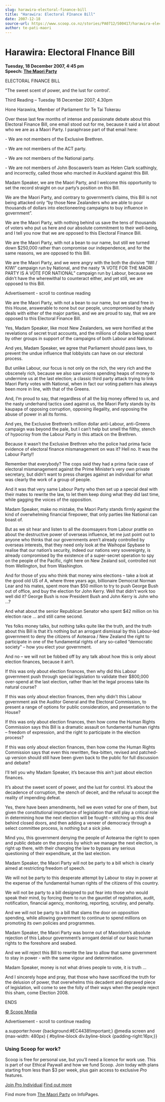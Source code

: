 ```yaml
---
slug: harawira-electoral-finance-bill
title: "Harawira: Electoral FInance Bill"
date: 2007-12-18
source-url: https://www.scoop.co.nz/stories/PA0712/S00417/harawira-electoral-finance-bill.htm
author: te-pati-maori
---
```

Harawira: Electoral FInance Bill
================================

**Tuesday, 18 December 2007, 4:45 pm**  
**Speech: [The Maori Party](https://info.scoop.co.nz/The_Maori_Party)**

ELECTORAL FINANCE BILL

"The sweet scent of power, and the lust for control'.

Third Reading – Tuesday 18 December 2007; 4.30pm

Hone Harawira, Member of Parliament for Te Tai Tokerau

  
Over these last few months of intense and passionate debate about this Electoral Finance Bill, one email stood out for me, because it said a lot about who we are as a Maori Party. I paraphrase part of that email here:

\- We are not members of the Exclusive Brethren.

\- We are not members of the ACT party.

\- We are not members of the National party.

\- We are not members of John Boscawen’s team as Helen Clark scathingly, and incorrectly, called those who marched in Auckland against this Bill.

Madam Speaker, we are the Maori Party, and I welcome this opportunity to set the record straight on our party’s position on this Bill.

We are the Maori Party, and contrary to government’s claims, this Bill is not being attacked only “by those New Zealanders who are able to pour thousands of dollars into electioneering campaigns to buy influence in government”.

We are the Maori Party, with nothing behind us save the tens of thousands of voters who put us here and our absolute commitment to their well-being, and I tell you now that we are opposed to this Electoral Finance Bill.

We are the Maori Party, with not a bean to our name, but still we turned down $250,000 rather than compromise our independence, and for the same reasons, we are opposed to this Bill.

We are the Maori Party, and we were angry with the both the divisive “IWI / KIWI” campaign run by National, and the nasty “A VOTE FOR THE MAORI PARTY IS A VOTE FOR NATIONAL” campaign run by Labour, because we didn’t have the wherewithal to counteract either, and yet still, we are opposed to this Bill.

Advertisement - scroll to continue reading





We are the Maori Party, with not a bean to our name, but we stand free in this House, answerable to none but our people, uncompromised by shady deals with either of the major parties, and we are proud to say, that we are opposed to this Electoral Finance Bill.

Yes, Madam Speaker, like most New Zealanders, we were horrified at the revelations of secret trust accounts, and the millions of dollars being spent by other groups in support of the campaigns of both Labour and National.

And yes, Madam Speaker, we agree that Parliament should pass laws, to prevent the undue influence that lobbyists can have on our electoral process.

But unlike Labour, our focus is not only on the rich, the very rich and the obscenely rich, because we also saw unions spending heaps of money to undermine us at the last election; a classic third party attack trying to link Maori Party votes with National, when in fact our voting pattern has always been more in line, with that of the Greens.

And, I’m proud to say, that regardless of all the big money offered to us, and the nasty underhand tactics used against us, the Maori Party stands by its kaupapa of opposing corruption, opposing illegality, and opposing the abuse of power in all its forms.

And yes, the Exclusive Brethren’s million dollar anti-Labour, anti-Greens campaign was beyond the pale, but I can’t help but smell the filthy, stench of hypocrisy from the Labour Party in this attack on the Brethren.

Because it wasn’t the Exclusive Brethren who the police had prima facie evidence of electoral finance mismanagement on was it? Hell no. It was the Labour Party!!

Remember that everybody? The cops said they had a prima facie case of electoral mismanagement against the Prime Minister’s very own private secretary, but didn’t want to press charges against an individual for what was clearly the work of a group of people.

And it was that very same Labour Party who then set up a special deal with their mates to rewrite the law, to let them keep doing what they did last time, while gagging the voices of the opposition.

Madam Speaker, make no mistake, the Maori Party stands firmly against the kind of overwhelming financial firepower, that only parties like National can boast of.

But as we sit hear and listen to all the doomsayers from Labour prattle on about the destructive power of overseas influence, let me just point out to anyone who thinks that our governments aren’t already controlled by overseas interests, that they need only look at the Waihopai Spybase to realise that our nation’s security, indeed our nations very sovereignty, is already compromised by the existence of a super-secret operation to spy on the people of the Pacific, right here on New Zealand soil, controlled not from Wellington, but from Washington.

And for those of you who think that money wins elections – take a look at the good old US of A, where three years ago, billionaire Democrat Norman Lear and his mates, spent more than $50 million to try to push George Bush out of office, and buy the election for John Kerry. Well that didn’t work too well did it? George Bush is now President Bush and John Kerry is John who …?

And what about the senior Republican Senator who spent $42 million on his election race … and still came second.

Yes folks money talks, but nothing talks quite like the truth, and the truth about this Bill is that it’s nothing but an arrogant dismissal by this Labour-led government to deny the citizens of Aotearoa / New Zealand the right to participate in one of the fundamental rights of any so-called “democratic society” – how you elect your government.

And no – we will not be fobbed off by any talk about how this is only about election finances, because it ain’t.

If this was only about election finances, then why did this Labour government push through special legislation to validate their $800,000 over-spend at the last election, rather than let the legal process take its natural course?

If this was only about election finances, then why didn’t this Labour government ask the Auditor General and the Electoral Commission, to present a range of options for public consideration, and presentation to the House?

If this was only about election finances, then how come the Human Rights Commission says this Bill is a dramatic assault on fundamental human rights – freedom of expression, and the right to participate in the election process?

If this was only about election finances, then how come the Human Rights Commission says that even this rewritten, flea-bitten, revised and patched-up version should still have been given back to the public for full discussion and debate?

I’ll tell you why Madam Speaker, it’s because this ain’t just about election finances.

It’s about the sweet scent of power, and the lust for control. It’s about the decadence of corruption, the stench of deceit, and the refusal to accept the reality of impending defeat.

Yes, there have been amendments, hell we even voted for one of them, but given the constitutional importance of legislation that will play a critical role in determining how the next election will be fought – stitching up this deal behind closed doors, and then adding a veneer of democracy through a select committee process, is nothing but a sick joke.

Mind you, this government denying the people of Aotearoa the right to open and public debate on the process by which we manage the next election, is right up there, with their changing the law to bypass any serious questioning of their expenditure, at the last election.

Madam Speaker, the Maori Party will not be party to a bill which is clearly aimed at restricting freedom of speech.

We will not be party to this desperate attempt by Labour to stay in power at the expense of the fundamental human rights of the citizens of this country.

We will not be party to a bill designed to put fear into those who would speak their mind, by forcing them to run the gauntlet of registration, audit, notification, financial agency, monitoring, reporting, scrutiny, and penalty.

And we will not be party to a bill that slams the door on opposition spending, while allowing government to continue to spend millions on promoting its own policies and programmes.

Madam Speaker, the Maori Party was borne out of Maoridom’s absolute rejection of this Labour government’s arrogant denial of our basic human rights to the foreshore and seabed.

And we will reject this Bill to rewrite the law to allow that same government to stay in power - with the same vigour and determination.

Madam Speaker, money is not what drives people to vote, it is truth …

And I sincerely hope and pray, that those who have sacrificed the truth for the delusion of power, that overwhelms this decadent and depraved piece of legislation, will come to see the folly of their ways when the people reject this sham, come Election 2008.

  
ENDS

[© Scoop Media](http://www.scoop.co.nz/about/terms.html)  

Advertisement - scroll to continue reading



a.supporter:hover {background:#EC4438!important;} @media screen and (max-width: 480px) { #byline-block div.byline-block {padding-right:16px;}}

### Using Scoop for work?

Scoop is free for personal use, but you’ll need a licence for work use. This is part of our Ethical Paywall and how we fund Scoop. Join today with plans starting from less than $3 per week, plus gain access to exclusive _Pro_ features.  
  
[Join Pro Individual](https://pro.scoop.co.nz/Individual/?from=ProIn24) [Find out more](https://pro.scoop.co.nz/using-scoop-for-work/?from=ProIn24)

Find more from [The Maori Party](https://info.scoop.co.nz/The_Maori_Party) on InfoPages.